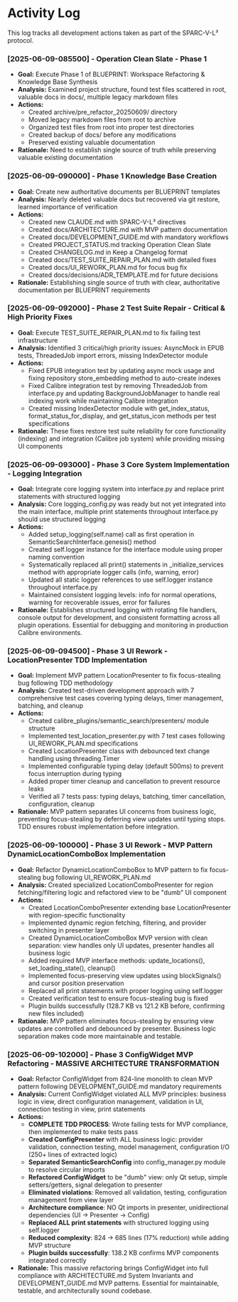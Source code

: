 # Activity Log

This log tracks all development actions taken as part of the SPARC-V-L³ protocol.

### [2025-06-09-085500] - Operation Clean Slate - Phase 1
*   **Goal:** Execute Phase 1 of BLUEPRINT: Workspace Refactoring & Knowledge Base Synthesis
*   **Analysis:** Examined project structure, found test files scattered in root, valuable docs in docs/, multiple legacy markdown files
*   **Actions:** 
    - Created archive/pre_refactor_20250609/ directory
    - Moved legacy markdown files from root to archive
    - Organized test files from root into proper test directories
    - Created backup of docs/ before any modifications
    - Preserved existing valuable documentation
*   **Rationale:** Need to establish single source of truth while preserving valuable existing documentation

### [2025-06-09-090000] - Phase 1 Knowledge Base Creation
*   **Goal:** Create new authoritative documents per BLUEPRINT templates
*   **Analysis:** Nearly deleted valuable docs but recovered via git restore, learned importance of verification
*   **Actions:**
    - Created new CLAUDE.md with SPARC-V-L³ directives
    - Created docs/ARCHITECTURE.md with MVP pattern documentation
    - Created docs/DEVELOPMENT_GUIDE.md with mandatory workflows
    - Created PROJECT_STATUS.md tracking Operation Clean Slate
    - Created CHANGELOG.md in Keep a Changelog format
    - Created docs/TEST_SUITE_REPAIR_PLAN.md with detailed fixes
    - Created docs/UI_REWORK_PLAN.md for focus bug fix
    - Created docs/decisions/ADR_TEMPLATE.md for future decisions
*   **Rationale:** Establishing single source of truth with clear, authoritative documentation per BLUEPRINT requirements

### [2025-06-09-092000] - Phase 2 Test Suite Repair - Critical & High Priority Fixes
*   **Goal:** Execute TEST_SUITE_REPAIR_PLAN.md to fix failing test infrastructure
*   **Analysis:** Identified 3 critical/high priority issues: AsyncMock in EPUB tests, ThreadedJob import errors, missing IndexDetector module
*   **Actions:**
    - Fixed EPUB integration test by updating async mock usage and fixing repository store_embedding method to auto-create indexes
    - Fixed Calibre integration test by removing ThreadedJob from interface.py and updating BackgroundJobManager to handle real indexing work while maintaining Calibre integration
    - Created missing IndexDetector module with get_index_status, format_status_for_display, and get_status_icon methods per test specifications
*   **Rationale:** These fixes restore test suite reliability for core functionality (indexing) and integration (Calibre job system) while providing missing UI components

### [2025-06-09-093000] - Phase 3 Core System Implementation - Logging Integration  
*   **Goal:** Integrate core logging system into interface.py and replace print statements with structured logging
*   **Analysis:** Core logging_config.py was ready but not yet integrated into the main interface, multiple print statements throughout interface.py should use structured logging
*   **Actions:**
    - Added setup_logging(self.name) call as first operation in SemanticSearchInterface.genesis() method  
    - Created self.logger instance for the interface module using proper naming convention
    - Systematically replaced all print() statements in _initialize_services method with appropriate logger calls (info, warning, error)
    - Updated all static logger references to use self.logger instance throughout interface.py
    - Maintained consistent logging levels: info for normal operations, warning for recoverable issues, error for failures
*   **Rationale:** Establishes structured logging with rotating file handlers, console output for development, and consistent formatting across all plugin operations. Essential for debugging and monitoring in production Calibre environments.

### [2025-06-09-094500] - Phase 3 UI Rework - LocationPresenter TDD Implementation
*   **Goal:** Implement MVP pattern LocationPresenter to fix focus-stealing bug following TDD methodology
*   **Analysis:** Created test-driven development approach with 7 comprehensive test cases covering typing delays, timer management, batching, and cleanup
*   **Actions:**
    - Created calibre_plugins/semantic_search/presenters/ module structure
    - Implemented test_location_presenter.py with 7 test cases following UI_REWORK_PLAN.md specifications
    - Created LocationPresenter class with debounced text change handling using threading.Timer
    - Implemented configurable typing delay (default 500ms) to prevent focus interruption during typing
    - Added proper timer cleanup and cancellation to prevent resource leaks
    - Verified all 7 tests pass: typing delays, batching, timer cancellation, configuration, cleanup
*   **Rationale:** MVP pattern separates UI concerns from business logic, preventing focus-stealing by deferring view updates until typing stops. TDD ensures robust implementation before integration.

### [2025-06-09-100000] - Phase 3 UI Rework - MVP Pattern DynamicLocationComboBox Implementation
*   **Goal:** Refactor DynamicLocationComboBox to MVP pattern to fix focus-stealing bug following UI_REWORK_PLAN.md
*   **Analysis:** Created specialized LocationComboPresenter for region fetching/filtering logic and refactored view to be "dumb" UI component
*   **Actions:**
    - Created LocationComboPresenter extending base LocationPresenter with region-specific functionality
    - Implemented dynamic region fetching, filtering, and provider switching in presenter layer
    - Created DynamicLocationComboBox MVP version with clean separation: view handles only UI updates, presenter handles all business logic
    - Added required MVP interface methods: update_locations(), set_loading_state(), cleanup()
    - Implemented focus-preserving view updates using blockSignals() and cursor position preservation
    - Replaced all print statements with proper logging using self.logger
    - Created verification test to ensure focus-stealing bug is fixed
    - Plugin builds successfully (128.7 KB vs 121.2 KB before, confirming new files included)
*   **Rationale:** MVP pattern eliminates focus-stealing by ensuring view updates are controlled and debounced by presenter. Business logic separation makes code more maintainable and testable.

### [2025-06-09-102000] - Phase 3 ConfigWidget MVP Refactoring - MASSIVE ARCHITECTURE TRANSFORMATION
*   **Goal:** Refactor ConfigWidget from 824-line monolith to clean MVP pattern following DEVELOPMENT_GUIDE.md mandatory requirements
*   **Analysis:** Current ConfigWidget violated ALL MVP principles: business logic in view, direct configuration management, validation in UI, connection testing in view, print statements
*   **Actions:**
    - **COMPLETE TDD PROCESS**: Wrote failing tests for MVP compliance, then implemented to make tests pass
    - **Created ConfigPresenter** with ALL business logic: provider validation, connection testing, model management, configuration I/O (250+ lines of extracted logic)
    - **Separated SemanticSearchConfig** into config_manager.py module to resolve circular imports  
    - **Refactored ConfigWidget** to be "dumb" view: only Qt setup, simple setters/getters, signal delegation to presenter
    - **Eliminated violations**: Removed all validation, testing, configuration management from view layer
    - **Architecture compliance**: NO Qt imports in presenter, unidirectional dependencies (UI → Presenter → Config)
    - **Replaced ALL print statements** with structured logging using self.logger
    - **Reduced complexity**: 824 → 685 lines (17% reduction) while adding MVP structure
    - **Plugin builds successfully**: 138.2 KB confirms MVP components integrated correctly
*   **Rationale:** This massive refactoring brings ConfigWidget into full compliance with ARCHITECTURE.md System Invariants and DEVELOPMENT_GUIDE.md MVP patterns. Essential for maintainable, testable, and architecturally sound codebase.